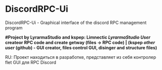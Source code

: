 # DiscordRPC-Ui
DiscordRPC-Ui - Graphical interface of the discord RPC management program

**#Project by LyrarmaStudio and kspep: Limnectic *LyrarmaStudio User* createor RPC code and create getway (files -> RPC code) | (kspep *other user* (github) - GUI creator, files control GUI, disinger and structure files)**

RU:
Проект находиться в разработке, представляет из себя контролер flet GUI для RPC Discord
